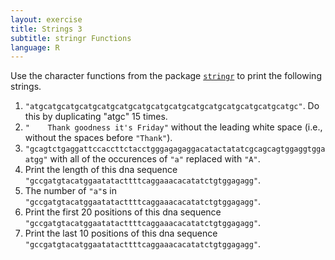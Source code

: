 ```yaml
---
layout: exercise
title: Strings 3
subtitle: stringr Functions
language: R
---
```


Use the character functions from the package [`stringr`](http://cran.r-project.org/web/packages/stringr/stringr.pdf) to print the following strings.


1.  `"atgcatgcatgcatgcatgcatgcatgcatgcatgcatgcatgcatgcatgcatgcatgc"`. 
    Do this by duplicating "atgc" 15 times.
2.  `"    Thank goodness it's Friday"` without the leading white space
    (i.e., without the spaces before `"Thank"`).
3.  `"gcagtctgaggattccaccttctacctgggagagaggacatactatatcgcagcagtggaggtggaatgg"`
    with all of the occurences of `"a"` replaced with `"A"`.
4.  Print the length of this dna sequence `"gccgatgtacatggaatatacttttcaggaaacacatatctgtggagagg"`.
5.  The number of `"a"`s in `"gccgatgtacatggaatatacttttcaggaaacacatatctgtggagagg"`.
6.  Print the first 20 positions of this dna sequence `"gccgatgtacatggaatatacttttcaggaaacacatatctgtggagagg"`.
7.  Print the last 10 positions of this dna sequence `"gccgatgtacatggaatatacttttcaggaaacacatatctgtggagagg"`.

